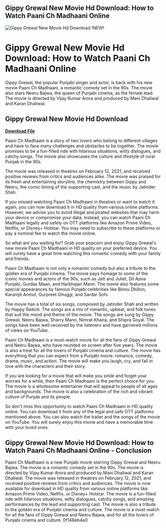 ## Gippy Grewal New Movie Hd Download: How to Watch Paani Ch Madhaani Online

 
![Gippy Grewal New Movie Hd Download !NEW!](https://encrypted-tbn2.gstatic.com/images?q=tbn:ANd9GcTZ6jwWNy3VbmogRuwfVrYzgsGHuJHGK2Qv8h5Qk87H10dtf6RKHehVM9K8)

 
# Gippy Grewal New Movie Hd Download: How to Watch Paani Ch Madhaani Online
 
Gippy Grewal, the popular Punjabi singer and actor, is back with his new movie Paani Ch Madhaani, a romantic comedy set in the 90s. The movie also stars Neeru Bajwa, the queen of Punjabi cinema, as the female lead. The movie is directed by Vijay Kumar Arora and produced by Mani Dhaliwal and Karan Dhaliwal.
 
## Gippy Grewal New Movie Hd Download


[**Download File**](https://www.google.com/url?q=https%3A%2F%2Ftiurll.com%2F2tKuD7&sa=D&sntz=1&usg=AOvVaw17PfEWkg8Vl_c68BdvcbpL)

 
Paani Ch Madhaani is a story of two lovers who belong to different villages and have to face many challenges and obstacles to be together. The movie promises to be a fun-filled ride with hilarious situations, witty dialogues, and catchy songs. The movie also showcases the culture and lifestyle of rural Punjab in the 90s.
 
The movie was released in theatres on February 12, 2021, and received positive reviews from critics and audiences alike. The movie was praised for its fresh and entertaining storyline, the chemistry between Gippy and Neeru, the comic timing of the supporting cast, and the music by Jatinder Shah.
 
If you missed watching Paani Ch Madhaani in theatres or want to watch it again, you can now download it in HD quality from various online platforms. However, we advise you to avoid illegal and pirated websites that may harm your device or compromise your data. Instead, you can watch Paani Ch Madhaani legally and safely on OTT platforms like Amazon Prime Video, Netflix, or Disney+ Hotstar. You may need to subscribe to these platforms or pay a nominal fee to watch the movie online.
 
So what are you waiting for? Grab your popcorn and enjoy Gippy Grewal's new movie Paani Ch Madhaani in HD quality on your preferred device. You will surely have a great time watching this romantic comedy with your family and friends.
  
Paani Ch Madhaani is not only a romantic comedy but also a tribute to the golden era of Punjabi cinema. The movie pays homage to some of the iconic movies and actors of the 90s, such as Jatt and Juliet, Dil Apna Punjabi, Gurdas Maan, and Harbhajan Mann. The movie also features some special appearances by famous Punjabi celebrities like Binnu Dhillon, Karamjit Anmol, Gurpreet Ghuggi, and Sardar Sohi.
 
The movie has a total of six songs, composed by Jatinder Shah and written by Happy Raikoti. The songs are a mix of romantic, upbeat, and folk tunes that suit the mood and theme of the movie. The songs are sung by Gippy Grewal, Neeru Bajwa, Sharry Mann, Nimrat Khaira, and Shipra Goyal. The songs have been well-received by the listeners and have garnered millions of views on YouTube.
 
Paani Ch Madhaani is a must-watch movie for all the fans of Gippy Grewal and Neeru Bajwa, who have reunited on screen after five years. The movie is also a treat for all the lovers of Punjabi cinema and culture. The movie has everything that you can expect from a Punjabi movie: romance, comedy, drama, music, and action. The movie will make you laugh, cry, and fall in love with the characters and their story.
  
If you are looking for a movie that will make you smile and forget your worries for a while, then Paani Ch Madhaani is the perfect choice for you. The movie is a wholesome entertainer that will appeal to people of all ages and backgrounds. The movie is also a celebration of the rich and vibrant culture of Punjab and its people.
 
So don't miss this opportunity to watch Paani Ch Madhaani in HD quality online. You can download it from any of the legal and safe OTT platforms mentioned above. You can also watch the trailer and the songs of the movie on YouTube. You will surely enjoy this movie and have a memorable time with your loved ones.
 
## Gippy Grewal New Movie Hd Download: How to Watch Paani Ch Madhaani Online - Conclusion
 
Paani Ch Madhaani is a new Punjabi movie starring Gippy Grewal and Neeru Bajwa. The movie is a romantic comedy set in the 90s. The movie is directed by Vijay Kumar Arora and produced by Mani Dhaliwal and Karan Dhaliwal. The movie was released in theatres on February 12, 2021, and received positive reviews from critics and audiences. The movie is now available for download in HD quality from various online platforms like Amazon Prime Video, Netflix, or Disney+ Hotstar. The movie is a fun-filled ride with hilarious situations, witty dialogues, catchy songs, and amazing performances by the lead and supporting cast. The movie is also a tribute to the golden era of Punjabi cinema and culture. The movie is a must-watch for all the fans of Gippy Grewal and Neeru Bajwa, and for all the lovers of Punjabi cinema and culture.
 0f148eb4a0
